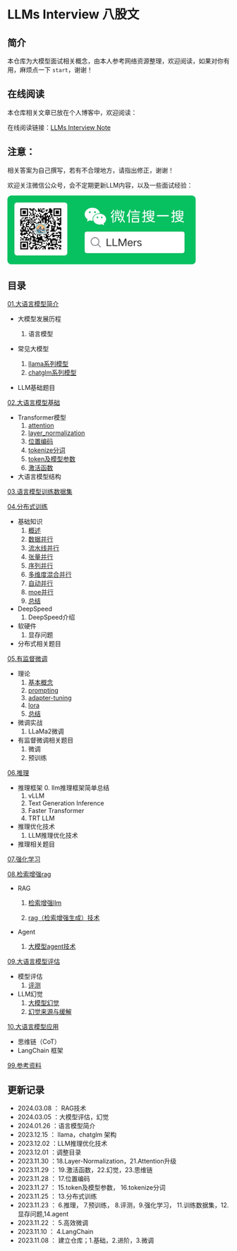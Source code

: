 # LLMs Interview 八股文


## 简介

本仓库为大模型面试相关概念，由本人参考网络资源整理，欢迎阅读，如果对你有用，麻烦点一下 `start`，谢谢！

## 在线阅读

本仓库相关文章已放在个人博客中，欢迎阅读：

在线阅读链接：[LLMs Interview Note](http://wdndev.github.io/note/llm/llm_concept/llm%E5%85%AB%E8%82%A1.html)

## 注意：

相关答案为自己撰写，若有不合理地方，请指出修正，谢谢！

欢迎关注微信公众号，会不定期更新LLM内容，以及一些面试经验：

 <img src=https://github.com/wdndev/personal/blob/main/image/llmers_weixin.jpg width = "427" height = "156" alt="weixin" />


## 目录

[01.大语言模型简介](01.大语言模型简介/01.大语言模型简介.md "01.大语言模型简介")

- 大模型发展历程
  1. 语言模型
- 常见大模型

  1. [llama系列模型](01.大语言模型简介/llama系列模型/llama系列模型.md "llama系列模型")
  2. [chatglm系列模型](01.大语言模型简介/chatglm系列模型/chatglm系列模型.md "chatglm系列模型")
- LLM基础题目

[02.大语言模型基础](02.大语言模型基础/02.大语言模型基础.md "02.大语言模型基础")

- Transformer模型
  1. [attention](02.大语言模型基础/1.attention/1.attention.md "1.attention")
  2. [layer\_normalization](02.大语言模型基础/2.layer_normalization/2.layer_normalization.md "2.layer_normalization")
  3. [位置编码](02.大语言模型基础/3.位置编码/3.位置编码.md "3.位置编码")
  4. [tokenize分词](02.大语言模型基础/4.tokenize分词/4.tokenize分词.md "4.tokenize分词")
  5. [token及模型参数](02.大语言模型基础/4.token及模型参数/4.token及模型参数.md "4.token及模型参数")
  6. [激活函数](02.大语言模型基础/5.激活函数/5.激活函数.md "5.激活函数")
- 大语言模型结构

[03.语言模型训练数据集](03.语言模型训练数据集/03.语言模型训练数据集.md "03.语言模型训练数据集")

[04.分布式训练](04.分布式训练/04.分布式训练.md "04.分布式训练")

- 基础知识
  1. [概述](04.分布式训练/1.概述/1.概述.md "1.概述")
  2. [数据并行](04.分布式训练/2.数据并行/2.数据并行.md "2.数据并行")
  3. [流水线并行](04.分布式训练/3.流水线并行/3.流水线并行.md "3.流水线并行")
  4. [张量并行](04.分布式训练/4.张量并行/4.张量并行.md "4.张量并行")
  5. [序列并行](04.分布式训练/5.序列并行/5.序列并行.md "5.序列并行")
  6. [多维度混合并行](04.分布式训练/6.多维度混合并行/6.多维度混合并行.md "6.多维度混合并行")
  7. [自动并行](04.分布式训练/7.自动并行/7.自动并行.md "7.自动并行")
  8. [moe并行](04.分布式训练/8.moe并行/8.moe并行.md "8.moe并行")
  9. [总结](04.分布式训练/9.总结/9.总结.md "9.总结")
- DeepSpeed
  1. DeepSpeed介绍
- 软硬件
  1. 显存问题
- 分布式相关题目

[05.有监督微调](05.有监督微调/05.有监督微调.md "05.有监督微调")

- 理论
  1. [基本概念](05.有监督微调/1.基本概念/1.基本概念.md "1.基本概念")
  2. [prompting](05.有监督微调/2.prompting/2.prompting.md "2.prompting")
  3. [adapter-tuning](05.有监督微调/3.adapter-tuning/3.adapter-tuning.md "3.adapter-tuning")
  4. [lora](05.有监督微调/4.lora/4.lora.md "4.lora")
  5. [总结](05.有监督微调/5.总结/5.总结.md "5.总结")
- 微调实战
  1. LLaMa2微调
- 有监督微调相关题目
  1. 微调
  2. 预训练

[06.推理](06.推理/06.推理.md "06.推理")

- 推理框架
  0. llm推理框架简单总结
  1. vLLM
  2. Text Generation Inference
  3. Faster Transformer
  4. TRT LLM
- 推理优化技术
  1. LLM推理优化技术
- 推理相关题目

[07.强化学习](07.强化学习/07.强化学习.md "07.强化学习")

[08.检索增强rag](08.检索增强rag/08.检索增强rag.md "08.检索增强rag")

- RAG

  1. [检索增强llm](08.检索增强rag/检索增强llm/检索增强llm.md "检索增强llm")

  2. [rag（检索增强生成）技术](08.检索增强rag/rag（检索增强生成）技术/rag（检索增强生成）技术.md "rag（检索增强生成）技术")
- Agent

  1. [大模型agent技术](08.检索增强rag/大模型agent技术/大模型agent技术.md "大模型agent技术")

[09.大语言模型评估](09.大语言模型评估/09.大语言模型评估.md "09.大语言模型评估")

- 模型评估
  1. [评测](09.大语言模型评估/1.评测/1.评测.md "1.评测")
- LLM幻觉
  1. [大模型幻觉](09.大语言模型评估/1.大模型幻觉/1.大模型幻觉.md "1.大模型幻觉")
  2. [幻觉来源与缓解](09.大语言模型评估/2.幻觉来源与缓解/2.幻觉来源与缓解.md "2.幻觉来源与缓解")

[10.大语言模型应用](10.大语言模型应用/10.大语言模型应用.md "10.大语言模型应用")

- 思维链（CoT）
- LangChain 框架

[99.参考资料](99.参考资料/99.参考资料.md "99.参考资料")

## 更新记录

- 2024.03.08 ： RAG技术
- 2024.03.05 ：大模型评估，幻觉
- 2024.01.26 ：语言模型简介
- 2023.12.15 ： llama，chatglm 架构
- 2023.12.02 ：LLM推理优化技术
- 2023.12.01 ：调整目录
- 2023.11.30 ：18.Layer-Normalization，21.Attention升级
- 2023.11.29 ： 19.激活函数，22.幻觉，23.思维链
- 2023.11.28 ： 17.位置编码
- 2023.11.27 ： 15.token及模型参数， 16.tokenize分词
- 2023.11.25 ： 13.分布式训练
- 2023.11.23 ： 6.推理， 7.预训练， 8.评测，9.强化学习， 11.训练数据集，12.显存问题,14.agent
- 2023.11.22 ： 5.高效微调
- 2023.11.10 ： 4.LangChain
- 2023.11.08 ： 建立仓库；1.基础，2.进阶，3.微调





